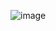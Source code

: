 
![image](https://github.com/securewithsam/Cloud/assets/85324643/242c9087-2466-4cf9-aafb-73da68361e92)
